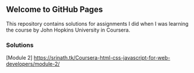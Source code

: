 ## Welcome to GitHub Pages

This repository contains solutions for assignments I did when I was learning the course by John Hopkins University in Coursera.

### Solutions

[Module 2]  https://srinath.tk/Coursera-html-css-javascript-for-web-developers/module-2/

